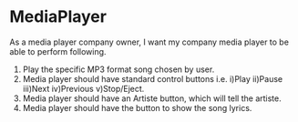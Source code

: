 # MediaPlayer

As a media player company owner, I want my company media player to be able to perform following.
1. Play the specific MP3 format song chosen by user.
2. Media player should have standard control buttons i.e.
   i)Play ii)Pause iii)Next iv)Previous v)Stop/Eject.
3. Media player should have an Artiste button, which will tell the artiste.
4. Media player should have the button to show the song lyrics.
